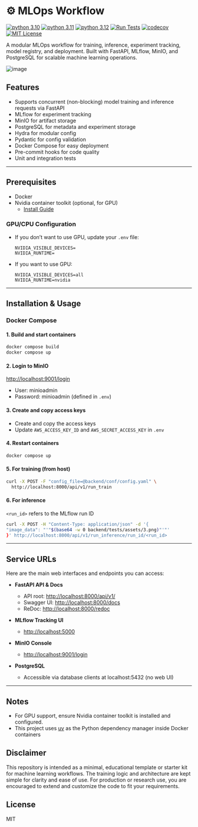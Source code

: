 # ⚙ MLOps Workflow

[![python 3.10](https://img.shields.io/badge/python-3.10-blue)](https://www.python.org/downloads/release/python-3100/)
[![python 3.11](https://img.shields.io/badge/python-3.11-blue)](https://www.python.org/downloads/release/python-3110/)
[![python 3.12](https://img.shields.io/badge/python-3.12-blue)](https://www.python.org/downloads/release/python-3120/)
[![Run Tests](https://github.com/willyfh/mlops-workflow/actions/workflows/ci-checks.yaml/badge.svg)](https://github.com/willyfh/mlops-workflow/actions/workflows/ci-checks.yaml)
[![codecov](https://codecov.io/gh/willyfh/mlops-workflow/graph/badge.svg?token=OGLCMT2KQ4)](https://codecov.io/gh/willyfh/mlops-workflow)
[![MIT License](https://img.shields.io/badge/License-MIT-yellow)](https://opensource.org/licenses/MIT)

A modular MLOps workflow for training, inference, experiment tracking, model registry, and deployment.
Built with FastAPI, MLflow, MinIO, and PostgreSQL for scalable machine learning operations.

![image](https://github.com/user-attachments/assets/246750fb-5da8-4285-99c9-bf819d1a8bca)

## Features

- Supports concurrent (non-blocking) model training and inference requests via FastAPI
- MLflow for experiment tracking
- MinIO for artifact storage
- PostgreSQL for metadata and experiment storage
- Hydra for modular config
- Pydantic for config validation
- Docker Compose for easy deployment
- Pre-commit hooks for code quality
- Unit and integration tests

---

## Prerequisites

- Docker
- Nvidia container toolkit (optional, for GPU)
  - [Install Guide](https://docs.nvidia.com/datacenter/cloud-native/container-toolkit/latest/install-guide.html)

### GPU/CPU Configuration

- If you don’t want to use GPU, update your `.env` file:

  ```env
  NVIDIA_VISIBLE_DEVICES=
  NVIDIA_RUNTIME=
  ```

- If you want to use GPU:

  ```env
  NVIDIA_VISIBLE_DEVICES=all
  NVIDIA_RUNTIME=nvidia
  ```

---

## Installation & Usage

### Docker Compose

#### 1. Build and start containers

```sh
docker compose build
docker compose up
```

#### 2. Login to MinIO

[http://localhost:9001/login](http://localhost:9001/login)

- User: minioadmin
- Password: minioadmin (defined in `.env`)

#### 3. Create and copy access keys

- Create and copy the access keys
- Update `AWS_ACCESS_KEY_ID` and `AWS_SECRET_ACCESS_KEY` in `.env`

#### 4. Restart containers

```sh
docker compose up
```

#### 5. For training (from host)

```sh
curl -X POST -F "config_file=@backend/conf/config.yaml" \
  http://localhost:8000/api/v1/run_train
```

#### 6. For inference

`<run_id>` refers to the MLflow run ID

```sh
curl -X POST -H "Content-Type: application/json" -d '{
"image_data": "'"$(base64 -w 0 backend/tests/assets/3.png)"'"'
}' http://localhost:8000/api/v1/run_inference/run_id/<run_id>
```

---

## Service URLs

Here are the main web interfaces and endpoints you can access:

- **FastAPI API & Docs**
  - API root: [http://localhost:8000/api/v1/](http://localhost:8000/api/v1/)
  - Swagger UI: [http://localhost:8000/docs](http://localhost:8000/docs)
  - ReDoc: [http://localhost:8000/redoc](http://localhost:8000/redoc)

- **MLflow Tracking UI**
  - [http://localhost:5000](http://localhost:5000)

- **MinIO Console**
  - [http://localhost:9001/login](http://localhost:9001/login)

- **PostgreSQL**
  - Accessible via database clients at localhost:5432 (no web UI)

---

## Notes

- For GPU support, ensure Nvidia container toolkit is installed and configured.
- This project uses [uv](https://github.com/astral-sh/uv) as the Python dependency manager inside Docker containers

## Disclaimer

This repository is intended as a minimal, educational template or starter kit for machine learning workflows. The training logic and architecture are kept simple for clarity and ease of use. For production or research use, you are encouraged to extend and customize the code to fit your requirements.

## License

MIT
